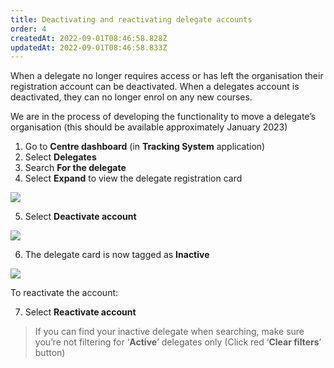 ```yaml
---
title: Deactivating and reactivating delegate accounts
order: 4
createdAt: 2022-09-01T08:46:58.828Z
updatedAt: 2022-09-01T08:46:58.833Z
---
```

When a delegate no longer requires access or has left the organisation their registration account can be deactivated. When a delegates account is deactivated, they can no longer enrol on any new courses. ​

We are in the process of developing the functionality to move a delegate’s organisation (this should be available approximately January 2023)​

1. Go to **Centre dashboard** (in **Tracking System** application) ​
2. Select **Delegates**​
3. Search **For the delegate​**
4. Select **Expand** to view the delegate registration card

![](/img/cm-6-13-Deactivating.jpg)

5. Select **Deactivate account​**

![](/img/cm-6-14-Deactivating.jpg)

6. The delegate card is now tagged as **Inactive**​

![](/img/cm-6-15-Deactivating.jpg)

To reactivate the account:​

7. Select **Reactivate account​**

> If you can find your inactive delegate when searching, make sure you’re not filtering for ‘**Active**’ delegates only (Click red ‘**Clear filters**’ button)  ​